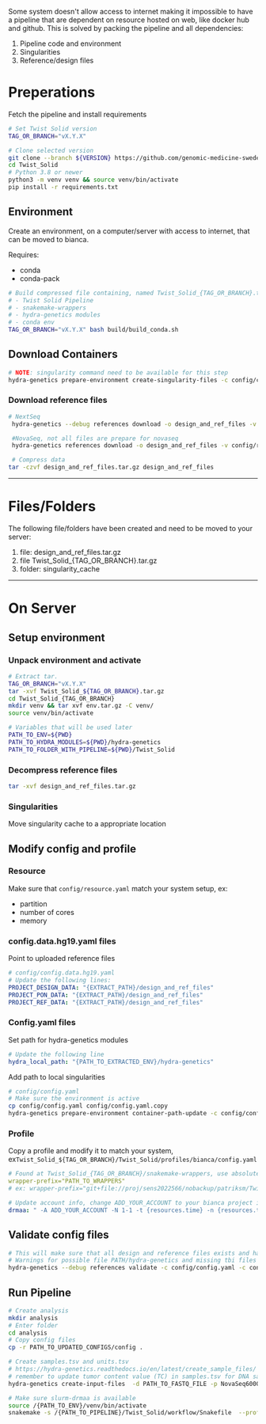Some system doesn't allow access to internet making it impossible to have a pipeline that are dependent on
resource hosted on web, like docker hub and github. This is solved by packing the pipeline and all
dependencies:

1. Pipeline code and environment
2. Singularities
3. Reference/design files


# Preperations
Fetch the pipeline and install requirements

```bash
# Set Twist Solid version
TAG_OR_BRANCH="vX.Y.X"

# Clone selected version
git clone --branch ${VERSION} https://github.com/genomic-medicine-sweden/Twist_Solid.git
cd Twist_Solid
# Python 3.8 or newer
python3 -m venv venv && source venv/bin/activate
pip install -r requirements.txt
```

## Environment

Create an environment, on a computer/server with access to internet, that can be moved to bianca.

Requires:

 - conda
 - conda-pack

```bash
# Build compressed file containing, named Twist_Solid_{TAG_OR_BRANCH}.tar.gz
# - Twist Solid Pipeline
# - snakemake-wrappers
# - hydra-genetics modules
# - conda env
TAG_OR_BRANCH="vX.Y.X" bash build/build_conda.sh
```

## Download  Containers
```bash
# NOTE: singularity command need to be available for this step
hydra-genetics prepare-environment create-singularity-files -c config/config.yaml -o singularity_cache 
```

### Download reference files

```bash
# NextSeq
 hydra-genetics --debug references download -o design_and_ref_files -v config/references/design_files.hg19.yaml -v config/references/nextseq.hg19.pon.yaml -v config/references/references.hg19.yaml

 #NovaSeq, not all files are prepare for novaseq
 hydra-genetics references download -o design_and_ref_files -v config/references/design_files.hg19.yaml -v config/references/novaseq.hg19.pon.yaml -v config/references/references.hg19.yaml

 # Compress data
tar -czvf design_and_ref_files.tar.gz design_and_ref_files
```


---

# Files/Folders
The following file/folders have been created and need to be moved to your server:

1. file: design_and_ref_files.tar.gz
2. file Twist_Solid_{TAG_OR_BRANCH}.tar.gz
3. folder: singularity_cache 

---

# On Server

## Setup environment


### Unpack environment and activate
```bash
# Extract tar.
TAG_OR_BRANCH="vX.Y.X"
tar -xvf Twist_Solid_${TAG_OR_BRANCH}.tar.gz
cd Twist_Solid_{TAG_OR_BRANCH}
mkdir venv && tar xvf env.tar.gz -C venv/
source venv/bin/activate

# Variables that will be used later
PATH_TO_ENV=${PWD}
PATH_TO_HYDRA_MODULES=${PWD}/hydra-genetics
PATH_TO_FOLDER_WITH_PIPELINE=${PWD}/Twist_Solid
```

### Decompress reference files

```bash
tar -xvf design_and_ref_files.tar.gz
```

### Singularities
Move singularity cache to a appropriate location

## Modify config and profile

### Resource

Make sure that ```config/resource.yaml``` match your system setup, ex:
 - partition
 - number of cores
 - memory

### config.data.hg19.yaml files

Point to uploaded reference files
```yaml
# config/config.data.hg19.yaml
# Update the following lines:
PROJECT_DESIGN_DATA: "{EXTRACT_PATH}/design_and_ref_files"
PROJECT_PON_DATA: "{EXTRACT_PATH}/design_and_ref_files"
PROJECT_REF_DATA: "{EXTRACT_PATH}/design_and_ref_files"
```

### Config.yaml files

Set path for hydra-genetics modules
```yaml
# Update the following line
hydra_local_path: "{PATH_TO_EXTRACTED_ENV}/hydra-genetics"
```

Add path to local singularities
```bash
# config/config.yaml
# Make sure the environment is active
cp config/config.yaml config/config.yaml.copy
hydra-genetics prepare-environment container-path-update -c config/config.yaml.copy -n config/config.yaml -p ${PATH_TO_singularity_cache}
```

### Profile

Copy a profile and modify it to match your system, ex```Twist_Solid_${TAG_OR_BRANCH}/Twist_Solid/profiles/bianca/config.yaml```
```yaml
# Found at Twist_Solid_{TAG_OR_BRANCH}/snakemake-wrappers, use absolute_path with 'git+file:/'
wrapper-prefix="PATH_TO_WRAPPERS"
# ex: wrapper-prefix="git+file://proj/sens2022566/nobackup/patriksm/Twist_Solid_add-{TAG_OR_BRANCH}/snakemake-wrappers/"

# Update account info, change ADD_YOUR_ACCOUNT to your bianca project id
drmaa: " -A ADD_YOUR_ACCOUNT -N 1-1 -t {resources.time} -n {resources.threads} --mem={resources.mem_mb} --mem-per-cpu={resources.mem_per_cpu} --mem-per-cpu={resources.mem_per_cpu} --partition={resources.partition} -J {rule} -e slurm_out/{rule}_%j.err -o slurm_out/{rule}_%j.out"
```

## Validate config files

```bash
# This will make sure that all design and reference files exists and haven't changed
# Warnings for possible file PATH/hydra-genetics and missing tbi files in config can be ignored
hydra-genetics --debug references validate -c config/config.yaml -c config/config.data.hg19.yaml -v config/references/design_files.hg19.yaml -v config/references/nextseq.hg19.pon.yaml -v config/references/references.hg19.yaml  -p ${PATH_TO_design_and_ref_files} 
```

## Run Pipeline

```bash
# Create analysis
mkdir analysis
# Enter folder
cd analysis
# Copy config files
cp -r PATH_TO_UPDATED_CONFIGS/config .

# Create samples.tsv and units.tsv
# https://hydra-genetics.readthedocs.io/en/latest/create_sample_files/
# remember to update tumor content value (TC) in samples.tsv for DNA samples 
hydra-genetics create-input-files  -d PATH_TO_FASTQ_FILE -p NovaSeq6000 -a AGATCGGAAGAGCACACGTCTGAACTCCAGTCA,AGATCGGAAGAGCGTCGTGTAGGGAAAGAGTGT

# Make sure slurm-drmaa is available
source /{PATH_TO_ENV}/venv/bin/activate
snakemake -s /{PATH_TO_PIPELINE}/Twist_Solid/workflow/Snakefile  --profile ${PATH_TO_UPDATED_PROFILE}/Twist_Solid/profiles/bianca
```
